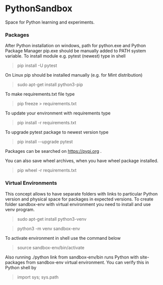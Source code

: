 # PythonSandbox
Space for Python learning and experiments.

### Packages
After Python installation on windows,
path for python.exe and Python Package Manager pip.exe
should be manually added to PATH system variable.
To install module e.g. pytest (newest) type in shell
> pip install -U pytest

On Linux pip should be installed manually (e.g. for Mint distribution)
> sudo apt-get install python3-pip

To make requirements.txt file type
> pip freeze > requirements.txt

To update your environment with requirements type
> pip install -r requirements.txt

To upgrade pytest package to newest version type
> pip install --upgrade pytest

Packages can be searched on https://pypi.org .

You can also save wheel archives, when you have wheel package installed.
> pip wheel -r requirements.txt

### Virtual Environments
This concept allows to have separate folders with links to particular
Python version and physical space for packages in expected versions.
To create folder sandbox-env with virtual environment
you need to install and use venv program.
> sudo apt-get install python3-venv

> python3 -m venv sandbox-env

To activate environment in shell use the command below
> source sandbox-env/bin/activate

Also running ./python link from sandbox-env/bin runs Python with
site-packages from sandbox-env virtual environment.
You can verify this in Python shell by
> import sys; sys.path
